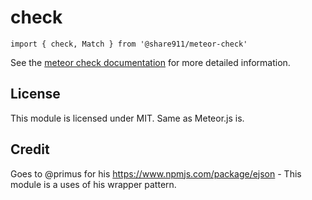 # check

```
import { check, Match } from '@share911/meteor-check'
```

See the [meteor check documentation](http://docs.meteor.com/#check) for more
detailed information.

## License

This module is licensed under MIT. Same as Meteor.js is.

## Credit
Goes to @primus for his https://www.npmjs.com/package/ejson - This module is a uses of his wrapper pattern.
